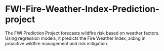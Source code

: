 # FWI-Fire-Weather-Index-Prediction-project
The FWI Prediction Project forecasts wildfire risk based on weather factors. Using regression models, it predicts the Fire Weather Index, aiding in proactive wildfire management and risk mitigation.

